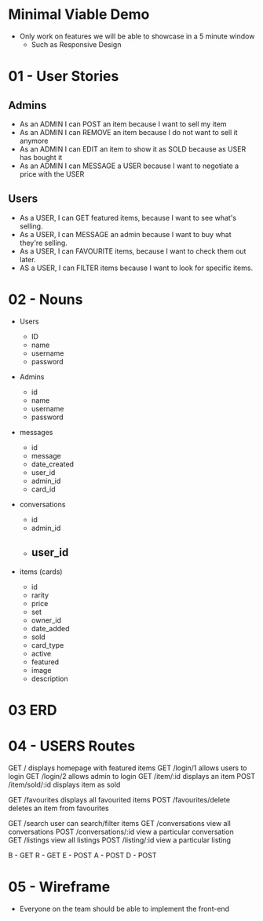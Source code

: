 # Minimal Viable Demo

- Only work on features we will be able to showcase in a 5 minute window
  - Such as Responsive Design

# 01 - User Stories

## Admins

- As an ADMIN I can POST an item because I want to sell my item
- As an ADMIN I can REMOVE an item because I do not want to sell it anymore
- As an ADMIN I can EDIT an item to show it as SOLD because as USER has bought it
- As an ADMIN I can MESSAGE a USER because I want to negotiate a price with the USER

## Users

- As a USER, I can GET featured items, because I want to see what's selling.
- As a USER, I can MESSAGE an admin because I want to buy what they're selling.
- As a USER, I can FAVOURITE items, because I want to check them out later.
- AS a USER, I can FILTER items because I want to look for specific items.

# 02 - Nouns

- Users
  - ID
  - name
  - username
  - password
- Admins
  - id
  - name
  - username
  - password
- messages
  - id
  - message
  - date_created
  - user_id
  - admin_id
  - card_id
- conversations
  - id
  - admin_id
  - user_id
    - 

- items (cards)
  - id
  - rarity
  - price
  - set
  - owner_id
  - date_added
  - sold
  - card_type
  - active
  - featured
  - image
  - description

# 03 ERD

# 04 -  USERS Routes
GET   /                    displays homepage with featured items
GET   /login/1             allows users to login
GET   /login/2             allows admin to login
GET   /item/:id            displays an item
POST  /item/sold/:id       displays item as sold 
<!-- Will sold items be removed from user's favourites and/or Featured items? -->
<!-- I don't think they should be removed since the user would want to see if the card got sold.-->
GET   /favourites          displays all favourited items
POST  /favourites/delete   deletes an item from favourites
 <!--The above post would be changing a boolean to false. Not hard deleting a record, correct?  -->
<!--Correct! -->
GET   /search              user can search/filter items
GET   /conversations       view all conversations
POST  /conversations/:id   view a particular conversation        
GET   /listings            view all listings
POST  /listing/:id         view a particular listing
<!-- I think we need a POST /item/inactive/:id    mark an item as inactive -->
<!-- I think we also need a POST /message route to post a message. Where will that live? /login page? -->

B - GET
R - GET
E - POST
A - POST
D - POST

# 05 - Wireframe

- Everyone on the team should be able to implement the front-end

